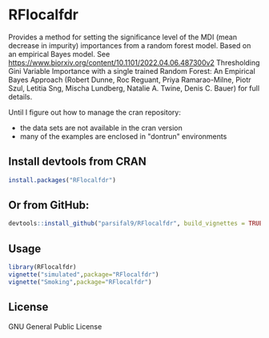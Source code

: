 # RFlocalfdr

Provides a method for setting the significance level of the MDI (mean decrease in impurity) importances from a random forest model.
Based on an empirical Bayes model. See https://www.biorxiv.org/content/10.1101/2022.04.06.487300v2
Thresholding Gini Variable Importance with a single trained Random Forest: An Empirical Bayes Approach
(Robert Dunne, Roc Reguant, Priya Ramarao-Milne, Piotr Szul, Letitia Sng, Mischa Lundberg, Natalie A. Twine, Denis C. Bauer) for full details.

Until I figure out how to manage the cran repository:

- the data sets are not available in the cran version
- many of the examples are enclosed in "dontrun" environments





## Install devtools from CRAN
```r
install.packages("RFlocalfdr")
```

## Or from GitHub:
```r
devtools::install_github("parsifal9/RFlocalfdr", build_vignettes = TRUE)
```

## Usage

```R
library(RFlocalfdr)
vignette("simulated",package="RFlocalfdr")
vignette("Smoking",package="RFlocalfdr")

```

## License

GNU General Public License


